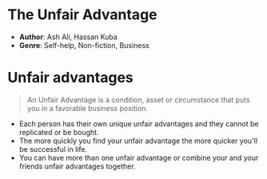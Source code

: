 # The Unfair Advantage
- **Author**: Ash Ali, Hassan Kuba
- **Genre**: Self-help, Non-fiction, Business

# Unfair advantages

> An Unfair Advantage is a condition, asset or circumstance that puts you in a favorable business position.

- Each person has their own unique unfair advantages and they cannot be replicated or be bought.
- The more quickly you find your unfair advantage the more quicker you'll be successful in life.
- You can have more than one unfair advantage or combine your and your friends unfair advantages together.
